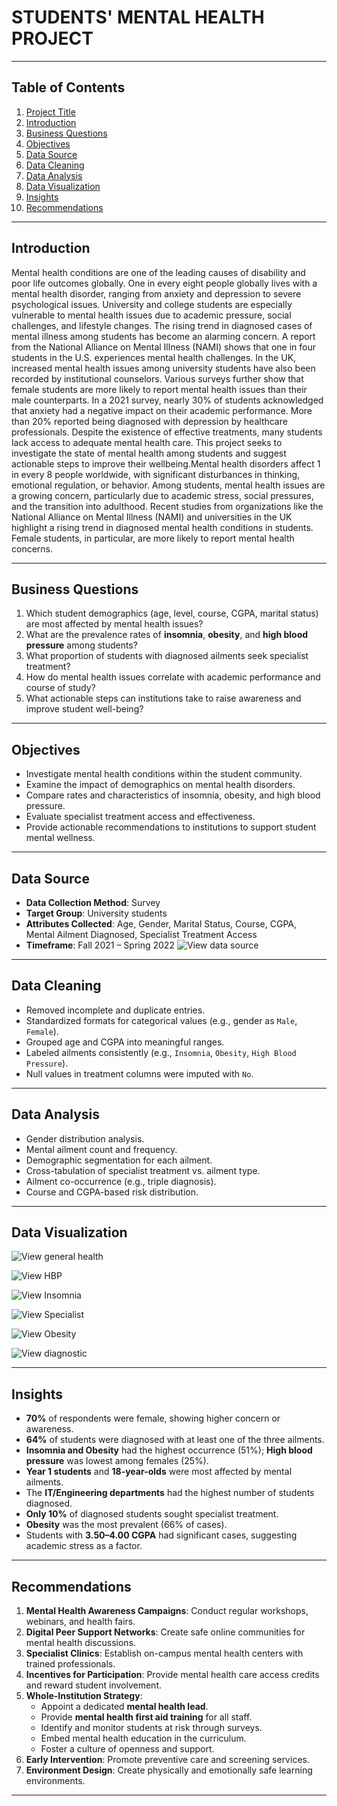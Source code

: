 # STUDENTS' MENTAL HEALTH PROJECT

---
## Table of Contents

1. [Project Title](#-students-mental-health-project)
2. [Introduction](#-introduction)
3. [Business Questions](#-business-questions)
4. [Objectives](#-objectives)
5. [Data Source](#️-data-source)
6. [Data Cleaning](#-data-cleaning)
7. [Data Analysis](#-data-analysis)
8. [Data Visualization](#-data-visualization)
9. [Insights](#-insights)
10. [Recommendations](#-recommendations)

---

## Introduction

Mental health conditions are one of the leading causes of disability and poor life outcomes globally. One in every eight people globally lives with a mental health disorder, ranging from anxiety and depression to severe psychological issues. University and college students are especially vulnerable to mental health issues due to academic pressure, social challenges, and lifestyle changes.
The rising trend in diagnosed cases of mental illness among students has become an alarming concern. A report from the National Alliance on Mental Illness (NAMI) shows that one in four students in the U.S. experiences mental health challenges. In the UK, increased mental health issues among university students have also been recorded by institutional counselors. Various surveys further show that female students are more likely to report mental health issues than their male counterparts.
In a 2021 survey, nearly 30% of students acknowledged that anxiety had a negative impact on their academic performance. More than 20% reported being diagnosed with depression by healthcare professionals. Despite the existence of effective treatments, many students lack access to adequate mental health care. This project seeks to investigate the state of mental health among students and suggest actionable steps to improve their wellbeing.Mental health disorders affect 1 in every 8 people worldwide, with significant disturbances in thinking, emotional regulation, or behavior. Among students, mental health issues are a growing concern, particularly due to academic stress, social pressures, and the transition into adulthood.
Recent studies from organizations like the National Alliance on Mental Illness (NAMI) and universities in the UK highlight a rising trend in diagnosed mental health conditions in students. Female students, in particular, are more likely to report mental health concerns.

---

## Business Questions

1. Which student demographics (age, level, course, CGPA, marital status) are most affected by mental health issues?
2. What are the prevalence rates of **insomnia**, **obesity**, and **high blood pressure** among students?
3. What proportion of students with diagnosed ailments seek specialist treatment?
4. How do mental health issues correlate with academic performance and course of study?
5. What actionable steps can institutions take to raise awareness and improve student well-being?

---

## Objectives

- Investigate mental health conditions within the student community.
- Examine the impact of demographics on mental health disorders.
- Compare rates and characteristics of insomnia, obesity, and high blood pressure.
- Evaluate specialist treatment access and effectiveness.
- Provide actionable recommendations to institutions to support student mental wellness.

---

## Data Source

- **Data Collection Method**: Survey
- **Target Group**: University students
- **Attributes Collected**: Age, Gender, Marital Status, Course, CGPA, Mental Ailment Diagnosed, Specialist Treatment Access
- **Timeframe**: Fall 2021 – Spring 2022
![View data source](https://github.com/QueenYewande/Analytics-Portfolio/blob/main/Power%20BI%20Projects/Student%20Mental%20Health%20Project/raw%20dataset.png)
---

## Data Cleaning

- Removed incomplete and duplicate entries.
- Standardized formats for categorical values (e.g., gender as `Male`, `Female`).
- Grouped age and CGPA into meaningful ranges.
- Labeled ailments consistently (e.g., `Insomnia`, `Obesity`, `High Blood Pressure`).
- Null values in treatment columns were imputed with `No`.

---

## Data Analysis

- Gender distribution analysis.
- Mental ailment count and frequency.
- Demographic segmentation for each ailment.
- Cross-tabulation of specialist treatment vs. ailment type.
- Ailment co-occurrence (e.g., triple diagnosis).
- Course and CGPA-based risk distribution.

---

## Data Visualization



![View general health](https://github.com/QueenYewande/Analytics-Portfolio/blob/main/Power%20BI%20Projects/Student%20Mental%20Health%20Project/General%20Health.png)

![View HBP](https://github.com/QueenYewande/Analytics-Portfolio/blob/main/Power%20BI%20Projects/Student%20Mental%20Health%20Project/HBP.png)

![View Insomnia](https://github.com/QueenYewande/Analytics-Portfolio/blob/main/Power%20BI%20Projects/Student%20Mental%20Health%20Project/Insomnia.png)

![View Specialist](https://github.com/QueenYewande/Analytics-Portfolio/blob/main/Power%20BI%20Projects/Student%20Mental%20Health%20Project/Specialist.png)

![View Obesity](https://github.com/QueenYewande/Analytics-Portfolio/blob/main/Power%20BI%20Projects/Student%20Mental%20Health%20Project/obesity.png)

![View diagnostic](https://github.com/QueenYewande/Analytics-Portfolio/blob/main/Power%20BI%20Projects/Student%20Mental%20Health%20Project/Diagnostic.png)

---

## Insights

- **70%** of respondents were female, showing higher concern or awareness.
- **64%** of students were diagnosed with at least one of the three ailments.
- **Insomnia and Obesity** had the highest occurrence (51%); **High blood pressure** was lowest among females (25%).
- **Year 1 students** and **18-year-olds** were most affected by mental ailments.
- The **IT/Engineering departments** had the highest number of students diagnosed.
- **Only 10%** of diagnosed students sought specialist treatment.
- **Obesity** was the most prevalent (66% of cases).
- Students with **3.50–4.00 CGPA** had significant cases, suggesting academic stress as a factor.

---

## Recommendations

1. **Mental Health Awareness Campaigns**: Conduct regular workshops, webinars, and health fairs.
2. **Digital Peer Support Networks**: Create safe online communities for mental health discussions.
3. **Specialist Clinics**: Establish on-campus mental health centers with trained professionals.
4. **Incentives for Participation**: Provide mental health care access credits and reward student involvement.
5. **Whole-Institution Strategy**:
   - Appoint a dedicated **mental health lead**.
   - Provide **mental health first aid training** for all staff.
   - Identify and monitor students at risk through surveys.
   - Embed mental health education in the curriculum.
   - Foster a culture of openness and support.
6. **Early Intervention**: Promote preventive care and screening services.
7. **Environment Design**: Create physically and emotionally safe learning environments.

---


